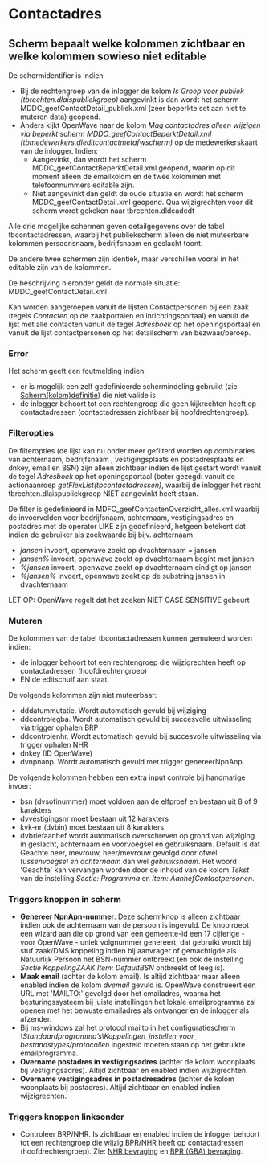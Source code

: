 # Contactadres

## Scherm bepaalt welke kolommen zichtbaar en welke kolommen sowieso niet editable

De schermidentifier is indien

* Bij de rechtengroep van de inlogger de kolom *Is Groep voor publiek (tbrechten.dlaispubliekgroep)* aangevinkt is dan wordt het scherm  MDDC_geefContactDetail_publiek.xml (zeer beperkte set aan niet te muteren data) geopend.
* Anders kijkt OpenWave naar de kolom *Mag contactadres alleen wijzigen via beperkt scherm MDDC_geefContactBeperktDetail.xml  (tbmedewerkers.dleditcontactmetafwscherm)* op de medewerkerskaart van de inlogger. Indien:
  * Aangevinkt, dan wordt het scherm MDDC_geefContactBeperktDetail.xml geopend, waarin op dit moment alleen de emailkolom en de twee kolommen met telefoonnummers editable zijn.
  * Niet aangevinkt dan geldt de oude situatie en wordt het scherm MDDC_geefContactDetail.xml geopend. Qua wijzigrechten voor dit scherm wordt gekeken naar tbrechten.dldcadedt

Alle drie mogelijke schermen geven detailgegevens over de tabel tbcontactadressen, waarbij het publiekscherm alleen
de niet muteerbare kolommen persoonsnaam, bedrijfsnaam en geslacht toont.

De andere twee schermen zijn identiek, maar verschillen vooral in het editable zijn van de kolommen.

De beschrijving hieronder geldt de normale situatie: MDDC_geefContactDetail.xml

Kan worden aangeroepen vanuit de lijsten Contactpersonen bij een zaak (tegels *Contacten* op de zaakportalen en inrichtingsportaal) en vanuit de lijst met alle contacten vanuit de tegel *Adresboek* op het openingsportaal en vanuit de lijst contactpersonen op het detailscherm van bezwaar/beroep.

### Error

Het scherm geeft een foutmelding indien:

* er is mogelijk een zelf gedefinieerde schermindeling gebruikt (zie [Scherm(kolom)definitie](/docs/instellen_inrichten/schermdefinitie.md)) die niet valide is
* de inlogger behoort tot een rechtengroep die geen kijkrechten heeft op contactadressen (contactadressen zichtbaar bij hoofdrechtengroep).

### Filteropties

De filteropties  (de lijst kan nu onder meer gefilterd worden op combinaties van achternaam, bedrijfsnaam , vestigingsplaats en postadresplaats en dnkey, email en BSN) zijn alleen zichtbaar indien de lijst gestart wordt vanuit de tegel *Adresboek* op het openingsportaal (beter gezegd: vanuit de actionaanroep *getFlexList(tbcontactadressen)*, waarbij de inlogger het recht tbrechten.dlaispubliekgroep NIET aangevinkt heeft staan.

De filter is gedefinieerd in MDFC_geefContactenOverzicht_alles.xml waarbij de invoervelden voor bedrijfsnaam, achternaam, vestigingsadres en postadres met de operator LIKE zijn gedefinieerd, hetgeen betekent dat indien de gebruiker als zoekwaarde bij bijv. achternaam

* *jansen* invoert, openwave zoekt op  dvachternaam = jansen
* *jansen%* invoert, openwave zoekt op  dvachternaam begint met jansen
* *%jansen* invoert, openwave zoekt op  dvachternaam eindigt op jansen
* *%jansen%* invoert, openwave zoekt op de substring jansen in dvachternaam

LET OP: OpenWave regelt dat het zoeken NIET CASE SENSITIVE gebeurt

### Muteren

De kolommen van de tabel tbcontactadressen kunnen gemuteerd worden indien:

* de inlogger behoort tot een rechtengroep die wijzigrechten heeft op contactadressen (hoofdrechtengroep)
* EN de editschuif aan staat.

De volgende kolommen zijn niet muteerbaar:

* dddatummutatie. Wordt automatisch gevuld bij wijziging
* ddcontrolegba. Wordt automatisch gevuld bij succesvolle uitwisseling via trigger ophalen BRP
* ddcontrolenhr. Wordt automatisch gevuld bij succesvolle uitwisseling via trigger ophalen NHR
* dnkey (ID OpenWave)
* dvnpnanp. Wordt automatisch gevuld met trigger genereerNpnAnp.

De volgende kolommen hebben een extra input controle bij handmatige invoer:

* bsn (dvsofinummer) moet voldoen aan de elfproef en bestaan uit 8 of 9 karakters
* dvvestigingsnr moet bestaan uit 12 karakters
* kvk-nr (dvbin) moet bestaan uit 8 karakters
* dvbriefaanhef wordt automatisch overschreven op grond van wijziging in geslacht, achternaam en voorvoegsel en gebruiksnaam. Default is dat Geachte heer, mevrouw, heer/mevrouw gevolgd door ofwel *tussenvoegsel en achternaam* dan wel *gebruiksnaam*. Het woord 'Geachte' kan vervangen worden door de inhoud van de kolom *Tekst* van de instelling *Sectie: Programma* en *Item: AanhefContactpersonen*.

### Triggers knoppen in scherm

* **Genereer NpnApn-nummer**. Deze schermknop is alleen zichtbaar indien ook de achternaam van de persoon is ingevuld. De knop roept een wizard aan die op grond van een gemeente-id een 17 cijferige  - voor OpenWave - uniek volgnummer genereert, dat gebruikt wordt bij stuf zaak/DMS koppeling indien bij aanvrager of gemachtigde als Natuurlijk Persoon het BSN-nummer ontbreekt (en ook de instelling *Sectie KoppelingZAAK Item: DefaultBSN* ontbreekt of leeg is).
* **Maak email** (achter de kolom email). Is altijd zichtbaar maar alleen enabled indien de kolom *dvemail* gevuld is. OpenWave construeert een URL met 'MAILTO:' gevolgd door het emailadres, waarna het besturingssysteem bij juiste instellingen het lokale emailprogramma zal openen met het bewuste emailadres als ontvanger en de inlogger als afzender.
* Bij ms-windows zal het protocol mailto in het configuratiescherm *\Standaardprogramma’s\Koppelingen_instellen_voor_ bestandstypes/protocollen* ingesteld moeten staan op het gebruikte emailprogramma.
* **Overname postadres in vestigingsadres** (achter de kolom woonplaats bij vestigingsadres). Altijd zichtbaar en enabled indien wijzigrechten.
* **Overname vestigingsadres in postadresadres** (achter de kolom woonplaats bij postadres). Altijd zichtbaar en enabled indien wijzigrechten.

### Triggers knoppen linksonder

* Controleer BRP/NHR. Is zichtbaar en enabled indien de inlogger behoort tot een rechtengroep die wijzig BPR/NHR heeft op contactadressen (hoofdrechtengroep). Zie: [NHR bevraging](/docs/probleemoplossing/programmablokken/nhr_bevraging.md) en [BPR (GBA) bevraging](/docs/probleemoplossing/programmablokken/bpr_bevraging.md).

